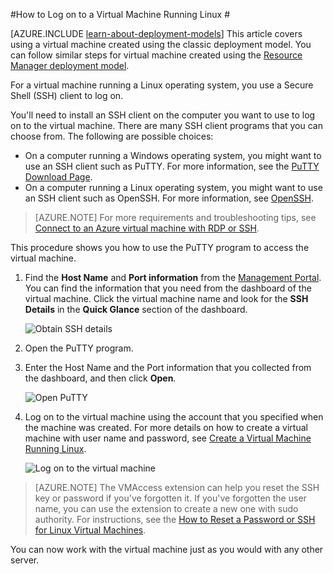 <properties
	pageTitle="Log on to a Linux VM in Azure | Microsoft Azure"
	description="Learn how to log on to an Azure virtual machine running Linux by using a Secure Shell (SSH) client."
	services="virtual-machines"
	documentationCenter=""
	authors="squillace"
	manager="timlt"
	editor=""
	tags="azure-service-management"/>

<tags
	ms.service="virtual-machines"
	ms.workload="infrastructure-services"
	ms.tgt_pltfrm="vm-linux"
	ms.devlang="na"
	ms.topic="article"
	ms.date="08/25/2015"
	ms.author="rasquill"/>




#How to Log on to a Virtual Machine Running Linux #

[AZURE.INCLUDE [learn-about-deployment-models](../../includes/learn-about-deployment-models-include.md)] This article covers using a virtual machine created using the classic deployment model. You can follow similar steps for virtual machine created using the [Resource Manager deployment model](virtual-machines-linux-tutorial-portal-rm.md).

For a virtual machine running a Linux operating system, you use a Secure Shell (SSH) client to log on.

You'll need to install an SSH client on the computer you want to use to log on to the virtual machine. There are many SSH client programs that you can choose from. The following are possible choices:

- On a computer running a Windows operating system, you might want to use an SSH client such as PuTTY. For more information, see the [PuTTY Download Page](http://www.chiark.greenend.org.uk/~sgtatham/putty/download.html).
- On a computer running a Linux operating system, you might want to use an SSH client such as OpenSSH. For more information, see [OpenSSH](http://www.openssh.org/).

>[AZURE.NOTE] For more requirements and troubleshooting tips, see [Connect to an Azure virtual machine with RDP or SSH](http://go.microsoft.com/fwlink/p/?LinkId=398294).

This procedure shows you how to use the PuTTY program to access the virtual machine.

1. Find the **Host Name** and **Port information** from the [Management Portal](http://manage.windowsazure.com). You can find the information that you need from the dashboard of the virtual machine. Click the virtual machine name and look for the **SSH Details** in the **Quick Glance** section of the dashboard.

	![Obtain SSH details](./media/virtual-machines-linux-how-to-log-on/sshdetails.png)

2. Open the PuTTY program.

3. Enter the Host Name and the Port information that you collected from the dashboard, and then click **Open**.

	![Open PuTTY](./media/virtual-machines-linux-how-to-log-on/putty.png)

4. Log on to the virtual machine using the account that you specified when the machine was created. For more details on how to create a virtual machine with user name and password, see [Create a Virtual Machine Running Linux](virtual-machines-linux-tutorial.md).

	![Log on to the virtual machine](./media/virtual-machines-linux-how-to-log-on/sshlogin.png)

>[AZURE.NOTE] The VMAccess extension can help you reset the SSH key or password if you've forgotten it. If you've forgotten the user name, you can use the extension to create a new one with sudo authority. For instructions, see the [How to Reset a Password or SSH for Linux Virtual Machines].

You can now work with the virtual machine just as you would with any other server.

<!-- LINKS -->
[How to Reset a Password or SSH for Linux Virtual Machines]: http://go.microsoft.com/fwlink/p/?LinkId=512138
